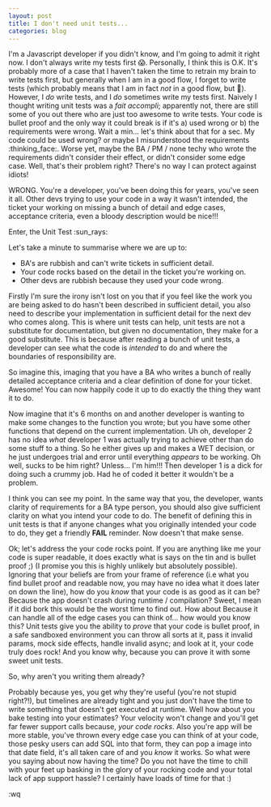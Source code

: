 ```yaml
---
layout: post
title: I don't need unit tests...
categories: blog
---
```


I'm a Javascript developer if you didn't know, and I'm going to admit it right now. I don't always write my tests first :scream:. Personally, I think this is O.K. It's probably more of a case that I haven't taken the time to retrain my brain to write tests first, but generally when I am in a good flow, I forget to write tests (which probably means that I am in fact _not_ in a good flow, but :shrug:). However, I _do_ write tests, and I _do_ sometimes write my tests first. Naively I thought writing unit tests was a _fait accompli_; apparently not, there are still some of you out there who are just too awesome to write tests. Your code is bullet proof and the only way it could break is if it's a) used wrong or b) the requirements were wrong. Wait a min... let's think about that for a sec. My code could be used wrong? or maybe I misunderstood the requirements :thinking_face:. Worse yet, maybe the BA / PM / none techy who wrote the requirements didn't consider their effect, or didn't consider some edge case. Well, that's their problem right? There's no way I can protect against idiots!

WRONG. You're a developer, you've been doing this for years, you've seen it all. Other devs trying to use your code in a way it wasn't intended, the ticket your working on missing a bunch of detail and edge cases, acceptance criteria, even a bloody description would be nice!!!

Enter, the Unit Test :sun_rays:

Let's take a minute to summarise where we are up to: 

- BA's are rubbish and can't write tickets in sufficient detail. 
- Your code rocks based on the detail in the ticket you're working on. 
- Other devs are rubbish because they used your code wrong. 

Firstly I'm sure the irony isn't lost on you that if you feel like the work you are being asked to do hasn't been described in sufficient detail, you also need to describe your implementation in sufficient detail for the next dev who comes along. This is where unit tests can help, unit tests are not a substitute for documentation, but given no documentation, they make for a good substitute. This is because after reading a bunch of unit tests, a developer can see what the code is _intended_ to do and where the boundaries of responsibility are. 

So imagine this, imaging that you have a BA who writes a bunch of really detailed acceptance criteria and a clear definition of done for your ticket. Awesome! You can now happily code it up to do exactly the thing they want it to do. 

Now imagine that it's 6 months on and another developer is wanting to make some changes to the function you wrote; but you have some other functions that depend on the current implementation. Uh oh, developer 2 has no idea _what_ developer 1 was actually trying to achieve other than do some stuff to a thing. So he either gives up and makes a WET decision, or he just undergoes trial and error until everything _appears_ to be working. Oh well, sucks to be him right? Unless... I'm him!!! Then developer 1 is a dick for doing such a crummy job. Had he of coded it better it wouldn't be a problem.

I think you can see my point. In the same way that you, the developer, wants clarity of requirements for a BA type person, you should also give sufficient clarity on what you intend your code to do. The benefit of defining this in unit tests is that if anyone changes what you originally intended your code to do, they get a friendly **FAIL** reminder. Now doesn't that make sense. 

Ok; let's address the your code rocks point. If you are anything like me your code is super readable, it does exactly what is says on the tin and is bullet proof ;) (I promise you this is highly unlikely but absolutely possible). Ignoring that your beliefs are from your frame of reference (i.e what you find bullet proof and readable now, you may have no idea what it does later on down the line), how do you _know_ that your code is as good as it can be? Because the app doesn't crash during runtime / compilation? Sweet, I mean if it did bork this would be the worst time to find out. How about Because it can handle all of the edge cases you can think of... how would you know this? Unit tests give you the ability to _prove_ that your code is bullet proof, in a safe sandboxed environment you can throw all sorts at it, pass it invalid params, mock side effects, handle invalid async; and look at it, your code truly does rock! And you know why, because you can prove it with some sweet unit tests. 

So, why aren't you writing them already? 

Probably because yes, you get why they're useful (you're not stupid right?!), but timelines are already tight and you just don't have the time to write something that doesn't get executed at runtime. Well how about you bake testing into your estimates? Your velocity won't change and you'll get far fewer support calls because, _your code rocks_. Also you're app will be more stable, you've thrown every edge case you can think of at your code, those pesky users can add SQL into that form, they can pop a image into that date field, it's all taken care of and you _know_ it works. So what were you saying about now having the time? Do you not have the time to chill with your feet up basking in the glory of your rocking code and your total lack of app support hassle? I certainly have loads of time for that :)

:wq

